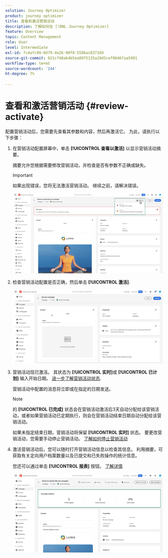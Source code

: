 ```yaml
---
solution: Journey Optimizer
product: journey optimizer
title: 查看和激活营销活动
description: 了解如何在 [!DNL Journey Optimizer]
feature: Overview
topic: Content Management
role: User
level: Intermediate
exl-id: 7c4afc98-0d79-4e26-90f8-558bac037169
source-git-commit: 021cf48ab4b5ea8975135a20d5cef8846faa5991
workflow-type: tm+mt
source-wordcount: '244'
ht-degree: 7%

---
```


# 查看和激活营销活动 {#review-activate}

配置营销活动后，您需要先查看其参数和内容，然后再激活它。 为此，请执行以下步骤：

1. 在营销活动配置屏幕中，单击 **[!UICONTROL 查看以激活]** 以显示营销活动摘要。

   摘要允许您根据需要修改营销活动，并检查是否有参数不正确或缺失。

   >[!IMPORTANT]
   >
   >如果出现错误，您将无法激活营销活动。 继续之前，请解决错误。

   ![](assets/create-campaign-alerts.png)

1. 检查营销活动配置是否正确，然后单击 **[!UICONTROL 激活]**.

   ![](assets/create-campaign-review.png)

1. 营销活动现已激活。 其状态为 **[!UICONTROL 实时]**&#x200B;或 **[!UICONTROL 已计划]** 输入开始日期。 [进一步了解营销活动状态](get-started-with-campaigns.md#statuses).

   营销活动中配置的消息将立即或在指定的日期发送。

   >[!NOTE]
   >
   >的 **[!UICONTROL 已完成]** 状态会在营销活动激活后3天自动分配给该营销活动，或者如果营销活动已定期执行，则会在营销活动结束日期自动分配给该营销活动。
   >
   >如果未指定结束日期，营销活动将保留 **[!UICONTROL 实时]** 状态。 要更改营销活动，您需要手动停止营销活动。 [了解如何停止营销活动](modify-stop-campaign.md)

1. 激活营销活动后，您可以随时打开营销活动信息以检查其信息。 利用摘要，可获取有关定向用户档案数量以及已提交和已失败操作的统计信息。

   您还可以通过单击 **[!UICONTROL 报表]** 按钮。 [了解详情](../reports/campaign-global-report.md)

   ![](assets/create-campaign-summary.png)

